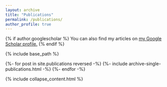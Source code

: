 ```yaml
---
layout: archive
title: "Publications"
permalink: /publications/
author_profile: true
---
```



{% if author.googlescholar %}
  You can also find my articles on <u><a href="{{author.googlescholar}}">my Google Scholar profile</a>.</u>
{% endif %}


{% include base_path %}

{%- for post in site.publications reversed -%}
  {%- include archive-single-publications.html -%}
{%- endfor -%}

{% include collapse_content.html %}
